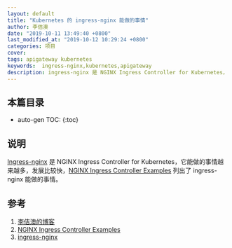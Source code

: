 ```yaml
---
layout: default
title: "Kubernetes 的 ingress-nginx 能做的事情"
author: 李佶澳
date: "2019-10-11 13:49:40 +0800"
last_modified_at: "2019-10-12 10:29:24 +0800"
categories: 项目
cover:
tags: apigateway kubernetes
keywords:  ingress-nginx,kubernetes,apigateway
description: ingress-nginx 是 NGINX Ingress Controller for Kubernetes，它能做的事情越来越多，发展比较快
---
```


## 本篇目录

* auto-gen TOC:
{:toc}

## 说明

[Ingress-nginx][3] 是 NGINX Ingress Controller for Kubernetes，它能做的事情越来越多，发展比较快，[NGINX Ingress Controller Examples][2] 列出了 ingress-nginx 能做的事情。

## 参考

1. [李佶澳的博客][1]
2. [NGINX Ingress Controller Examples][2]
3. [ingress-nginx][3]

[1]: https://www.lijiaocn.com "李佶澳的博客"
[2]: https://kubernetes.github.io/ingress-nginx/examples/ "NGINX Ingress Controller Examples"
[3]: https://github.com/kubernetes/ingress-nginx "ingress-nginx"
